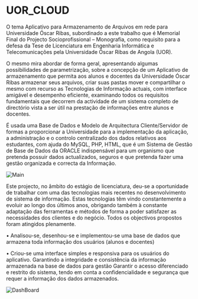 # UOR_CLOUD
O tema Aplicativo para Armazenamento de Arquivos em rede para Universidade Óscar Ribas, subordinado a este trabalho que é Memorial Final do Projecto Socioprofissional – Monografia, como requisito para a defesa da Tese de Licenciatura em Engenharia Informática e Telecomunicações pela Universidade Óscar Ribas de Angola (UOR). 

O mesmo mira abordar de forma geral, apresentando algumas possibilidades de parametrização, sobre a concepção de um Aplicativo de armazenamento que permita aos alunos e docentes da Universidade Óscar Ribas armazenar seus arquivos, criar suas pastas mover e compartilhar o mesmo com recurso as Tecnologias de Informação actuais, com interface amigável e desempenho eficiente, examinando todos os requisitos fundamentais que decorrem da actividade de um sistema completo de directório  vista a ser útil na prestação de informações entre alunos e docentes. 

É usada uma Base de Dados e Modelo de Arquitectura Cliente/Servidor de formas a proporcionar a Universidade para a implementação da aplicação, a administração  e o controlo centralizado dos dados relativos aos estudantes, com ajuda do MySQL, PHP, HTML, que é um Sistema de Gestão de Base de Dados da ORACLE indispensável para um organismo que pretenda possuir dados actualizados, seguros e que pretenda fazer uma gestão organizada e correcta da Informação.

![Main](https://user-images.githubusercontent.com/67243528/105574316-124bc380-5d64-11eb-9d52-0ded57009494.png)


Este projecto, no âmbito do estágio de licenciatura, deu-se a oportunidade de trabalhar com uma das tecnologias mais recentes no desenvolvimento de sistema de informação. Estas tecnologias têm vindo constantemente a evoluir ao longo dos últimos anos, obrigando também à constante adaptação das ferramentas e métodos de forma a poder satisfazer as necessidades dos clientes e do negócio. 
Todos os objectivos propostos foram atingidos plenamente.

•	Analisou-se, desenhou-se e implementou-se uma base de dados que armazena toda informação dos usuários (alunos e docentes)

•	Criou-se uma interface simples e responsiva para os usuários do aplicativo. Garantindo a integridade e consistência da informação armazenada na base de dados para gestão
Garantir o acesso diferenciado e restrito do sistema, tendo em conta a confidencialidade e segurança que requer a informação dos dados armazenados.


![DashBoard](https://user-images.githubusercontent.com/67243528/105574632-1aa4fe00-5d66-11eb-815c-6483a2b2e03c.png)

